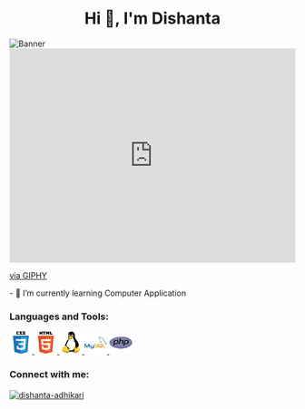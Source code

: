 
<h1 align="center">Hi 👋, I'm Dishanta</h1>

<img src="https://github.com/dishanta-adhikari/dishanta-adhikari/blob/main/Banner%20design.png?raw=true" alt="Banner">

<div align="left" style="width:100%;height:0;padding-bottom:75%;position:relative;"><iframe src="https://giphy.com/embed/WtTnAfZn6aVJfBzlN3" width="100%" height="100%" style="position:absolute" frameBorder="0" class="giphy-embed" allowFullScreen></iframe></div><p><a href="https://giphy.com/gifs/WtTnAfZn6aVJfBzlN3">via GIPHY</a></p>
- 🌱 I’m currently learning Computer Application
<h3 align="left">Languages and Tools:</h3>
<p align="left"> <a href="https://www.w3schools.com/css/" target="_blank"
        rel="noreferrer"> <img
            src="https://raw.githubusercontent.com/devicons/devicon/master/icons/css3/css3-original-wordmark.svg"
            alt="css3" width="40" height="40" /> </a> <a href="https://www.w3.org/html/" target="_blank"
        rel="noreferrer"> <img
            src="https://raw.githubusercontent.com/devicons/devicon/master/icons/html5/html5-original-wordmark.svg"
            alt="html5" width="40" height="40" /> </a> <a href="https://www.linux.org/" target="_blank"
        rel="noreferrer"> <img
            src="https://raw.githubusercontent.com/devicons/devicon/master/icons/linux/linux-original.svg" alt="linux"
            width="40" height="40" /> </a> <a href="https://www.mysql.com/" target="_blank" rel="noreferrer"> <img
            src="https://raw.githubusercontent.com/devicons/devicon/master/icons/mysql/mysql-original-wordmark.svg"
            alt="mysql" width="40" height="40" /> </a> <a href="https://www.php.net" target="_blank" rel="noreferrer">
        <img src="https://raw.githubusercontent.com/devicons/devicon/master/icons/php/php-original.svg" alt="php"
            width="40" height="40" /> </a> </p>



<h3 align="left">Connect with me:</h3>
<p align="left">
    <a href="https://linkedin.com/in/dishanta-adhikari" target="blank"><img align="center"
            src="https://raw.githubusercontent.com/rahuldkjain/github-profile-readme-generator/master/src/images/icons/Social/linked-in-alt.svg"
            alt="dishanta-adhikari" height="30" width="40" /></a>
</p>

